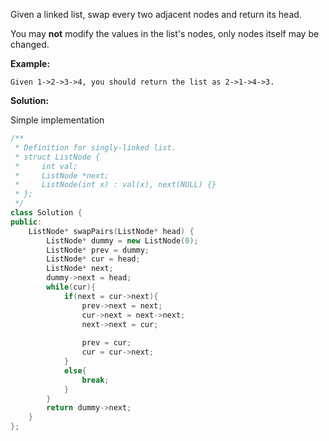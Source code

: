 Given a linked list, swap every two adjacent nodes and return its head.

You may **not** modify the values in the list's nodes, only nodes itself may be changed.

 

**Example:**

```
Given 1->2->3->4, you should return the list as 2->1->4->3.
```



**Solution:**

Simple implementation

```c++
/**
 * Definition for singly-linked list.
 * struct ListNode {
 *     int val;
 *     ListNode *next;
 *     ListNode(int x) : val(x), next(NULL) {}
 * };
 */
class Solution {
public:
    ListNode* swapPairs(ListNode* head) {
        ListNode* dummy = new ListNode(0);
        ListNode* prev = dummy;
        ListNode* cur = head;
        ListNode* next;
        dummy->next = head;
        while(cur){
            if(next = cur->next){
                prev->next = next;
                cur->next = next->next;
                next->next = cur;
                
                prev = cur;
                cur = cur->next;
            }
            else{
                break;
            }
        }
        return dummy->next;
    }
};
```

